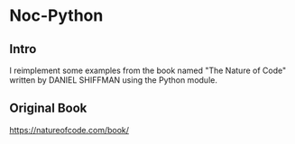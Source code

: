 # Noc-Python

## Intro
I reimplement some examples from the book named "The Nature of Code" written by DANIEL SHIFFMAN using the Python module.

## Original Book
https://natureofcode.com/book/
